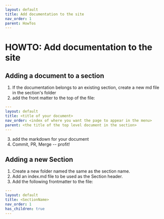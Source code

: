 ```yaml
---
layout: default
title: Add documentation to the site
nav_order: 1
parent: HowTos
---
```


# HOWTO: Add documentation to the site

## Adding a document to a section

1. If the documentation belongs to an existing section, create a new md file in the section's folder
2. add the front matter to the top of the file:

```yaml
---
layout: default
title: <title of your document>
nav_order: <index of where you want the page to appear in the menu>
parent: <the title of the top level document in the section>
---
```

3. add the markdown for your document
4. Commit, PR, Merge -- profit!

## Adding a new Section

1. Create a new folder named the same as the section name.
2. Add an index.md file to be used as the Section header.
3. Add the following frontmatter to the file:

```yaml
---
layout: default
title: <SectionName>
nav_order: 1
has_children: true
---
```